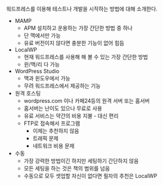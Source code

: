 워드프레스를 이용해 테스트나 개발을 시작하는 방법에 대해 소개한다.

- MAMP
	- APM 설치하고 운용하는 가장 간단한 방법 중 하나
	- 단 맥에서만 가능
	- 유료 버전이지 않다면 충분한 기능이 없어 힘듬
- LocalWP
	- 현재 워드프레스를 사용해 해 볼 수 있는 가장 간단한 방법
	- 윈/맥/리 다 가능
- WordPress Studio
	- 맥과 윈도우에서 가능
	- 무려 워드프레스에서 제공하는 기능
- 원격 호스팅
	- wordpress.com 이나 카페24등의 원격 서버 또는 홈서버
	- 홈서버는 난이도 있으나 무료로 사용
	- 유료 서비스는 약간의 비용 지불 - 대신 편리
	- FTP로 접속해서 프로그램 
		- 이제는 추천하지 않음
		- 트래픽 문제
		- 네트워크 비용 문제
- 수동
	- 가장 강력한 방법이긴 하지만 세팅하기 간단하지 않음
	- 모든 세팅을 하는 것은 책의 범위를 넘음
	- 수동으로 모두 셋업할 자신이 없다면 필자의 추천은 LocalWP

